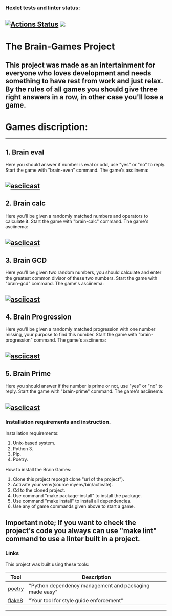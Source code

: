 ### Hexlet tests and linter status:
[![Actions Status](https://github.com/vitallcore/python-project-49/actions/workflows/hexlet-check.yml/badge.svg)](https://github.com/vitallcore/python-project-49/actions)
<a href="https://codeclimate.com/github/vitallcore/python-project-49/maintainability"><img src="https://api.codeclimate.com/v1/badges/5ac1a03c022bccd826d5/maintainability" /></a>
---
# The Brain-Games Project
This project was made as an intertainment for everyone who loves development and needs something to have rest from work and just relax.
By the rules of all games you should give three right answers in a row, in other case you'll lose a game.
---
# Games discription:
---
## 1. Brain eval
Here you should answer if number is eval or odd, use "yes" or "no" to reply.
Start the game with "brain-even" command.
The game's asciinema:

[![asciicast](https://asciinema.org/a/pfThaTi675VD7fVfb6IPG9g0H.svg)](https://asciinema.org/a/pfThaTi675VD7fVfb6IPG9g0H)
---
## 2. Brain calc
Here you'll be given a randomly matched numbers and operators to calculate it.
Start the game with "brain-calc" command.
The game's asciinema:

[![asciicast](https://asciinema.org/a/G9xwyuY2qyvMkHoU5vWmshz2h.svg)](https://asciinema.org/a/G9xwyuY2qyvMkHoU5vWmshz2h)
---
## 3. Brain GCD
Here you'll be given two random numbers, you should calculate and enter the greatest common divisor of these two numbers.
Start the game with "brain-gcd" command.
The game's asciinema:

[![asciicast](https://asciinema.org/a/rFHzU1WH61fPKMtio7SrRkzmn.svg)](https://asciinema.org/a/rFHzU1WH61fPKMtio7SrRkzmn)
---
## 4. Brain Progression
Here you'll be given a randomly matched progression with one number missing, your purpose to find this number.
Start the game with "brain-progression" command.
The game's asciinema:

[![asciicast](https://asciinema.org/a/onehZTTq6JymgQxI3073n9zM2.svg)](https://asciinema.org/a/onehZTTq6JymgQxI3073n9zM2)
---
## 5. Brain Prime
Here you should answer if the number is prime or not, use "yes" or "no" to reply.
Start the game with "brain-prime" command.
The game's asciinema:

[![asciicast](https://asciinema.org/a/kmnnNIYOiI6Z3ifUWQNOwODFm.svg)](https://asciinema.org/a/kmnnNIYOiI6Z3ifUWQNOwODFm)
---
### Installation requirements and instruction.

Installation requirements:
1. Unix-based system.
2. Python 3.
3. Pip.
4. Poetry.

How to install the Brain Games:
1. Clone this project repo(git clone "url of the project").
2. Activate your venv(source myenv/bin/activate).
3. Cd to the cloned project.
4. Use command "make package-install" to install the package.
5. Use command "make install" to install all dependencies.
6. Use any of game commands given above to start a game.

Important note;
If you want to check the project's code you always can use "make lint" command to use a linter built in a project.
---
### Links

This project was built using these tools:

| Tool                                                                        | Description                                             |
|-----------------------------------------------------------------------------|---------------------------------------------------------|
| [poetry](https://python-poetry.org/)                                        | "Python dependency management and packaging made easy"  |
| [flake8](https://flake8.pycqa.org/)                                         | "Your tool for style guide enforcement" |

---
